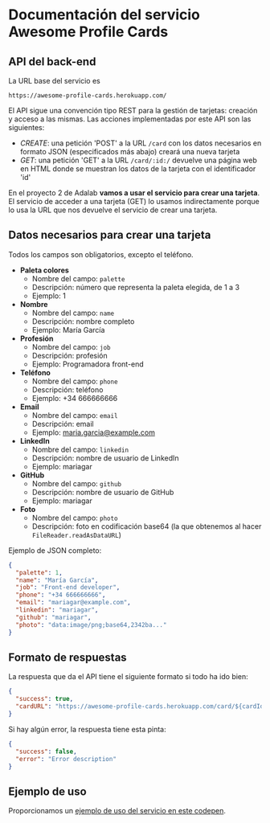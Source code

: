 # Documentación del servicio Awesome Profile Cards

## API del back-end

La URL base del servicio es

`https://awesome-profile-cards.herokuapp.com/`

El API sigue una convención tipo REST para la gestión de tarjetas: creación y acceso a las mismas. Las acciones implementadas por este API son las siguientes:

- _CREATE_: una petición 'POST' a la URL `/card` con los datos necesarios en formato JSON (especificados más abajo) creará una nueva tarjeta
- _GET_: una petición 'GET' a la URL `/card/:id:/` devuelve una página web en HTML donde se muestran los datos de la tarjeta con el identificador 'id'

En el proyecto 2 de Adalab **vamos a usar el servicio para crear una tarjeta**. El servicio de acceder a una tarjeta (GET) lo usamos indirectamente porque lo usa la URL que nos devuelve el servicio de crear una tarjeta.

## Datos necesarios para crear una tarjeta

Todos los campos son obligatorios, excepto el teléfono.

- **Paleta colores**
  - Nombre del campo: `palette`
  - Descripción: número que representa la paleta elegida, de 1 a 3
  - Ejemplo: 1
- **Nombre**
  - Nombre del campo: `name`
  - Descripción: nombre completo
  - Ejemplo: María García
- **Profesión**
  - Nombre del campo: `job`
  - Descripción: profesión
  - Ejemplo: Programadora front-end
- **Teléfono**
  - Nombre del campo: `phone`
  - Descripción: teléfono
  - Ejemplo: +34 666666666
- **Email**
  - Nombre del campo: `email`
  - Descripción: email
  - Ejemplo: maria.garcia@example.com
- **LinkedIn**
  - Nombre del campo: `linkedin`
  - Descripción: nombre de usuario de LinkedIn
  - Ejemplo: mariagar
- **GitHub**
  - Nombre del campo: `github`
  - Descripción: nombre de usuario de GitHub
  - Ejemplo: mariagar
- **Foto**
  - Nombre del campo: `photo`
  - Descripción: foto en codificación base64 (la que obtenemos al hacer `FileReader.readAsDataURL`)

Ejemplo de JSON completo:

```json
{
  "palette": 1,
  "name": "María García",
  "job": "Front-end developer",
  "phone": "+34 666666666",
  "email": "mariagar@example.com",
  "linkedin": "mariagar",
  "github": "mariagar",
  "photo": "data:image/png;base64,2342ba..."
}
```

## Formato de respuestas

La respuesta que da el API tiene el siguiente formato si todo ha ido bien:

```json
{
  "success": true,
  "cardURL": "https://awesome-profile-cards.herokuapp.com/card/${cardId}"
}
```

Si hay algún error, la respuesta tiene esta pinta:

```json
{
  "success": false,
  "error": "Error description"
}
```

## Ejemplo de uso

Proporcionamos un [ejemplo de uso del servicio en este codepen](https://codepen.io/adalab/pen/yERXZE?editors=1010).
